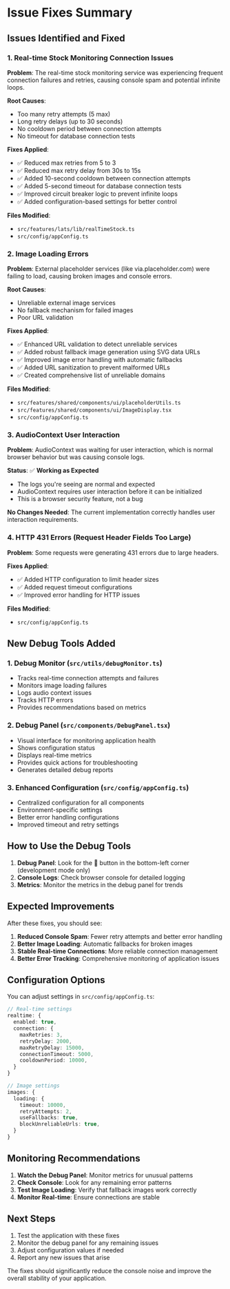 # Issue Fixes Summary

## Issues Identified and Fixed

### 1. Real-time Stock Monitoring Connection Issues

**Problem**: The real-time stock monitoring service was experiencing frequent connection failures and retries, causing console spam and potential infinite loops.

**Root Causes**:
- Too many retry attempts (5 max)
- Long retry delays (up to 30 seconds)
- No cooldown period between connection attempts
- No timeout for database connection tests

**Fixes Applied**:
- ✅ Reduced max retries from 5 to 3
- ✅ Reduced max retry delay from 30s to 15s
- ✅ Added 10-second cooldown between connection attempts
- ✅ Added 5-second timeout for database connection tests
- ✅ Improved circuit breaker logic to prevent infinite loops
- ✅ Added configuration-based settings for better control

**Files Modified**:
- `src/features/lats/lib/realTimeStock.ts`
- `src/config/appConfig.ts`

### 2. Image Loading Errors

**Problem**: External placeholder services (like via.placeholder.com) were failing to load, causing broken images and console errors.

**Root Causes**:
- Unreliable external image services
- No fallback mechanism for failed images
- Poor URL validation

**Fixes Applied**:
- ✅ Enhanced URL validation to detect unreliable services
- ✅ Added robust fallback image generation using SVG data URLs
- ✅ Improved image error handling with automatic fallbacks
- ✅ Added URL sanitization to prevent malformed URLs
- ✅ Created comprehensive list of unreliable domains

**Files Modified**:
- `src/features/shared/components/ui/placeholderUtils.ts`
- `src/features/shared/components/ui/ImageDisplay.tsx`
- `src/config/appConfig.ts`

### 3. AudioContext User Interaction

**Problem**: AudioContext was waiting for user interaction, which is normal browser behavior but was causing console logs.

**Status**: ✅ **Working as Expected**
- The logs you're seeing are normal and expected
- AudioContext requires user interaction before it can be initialized
- This is a browser security feature, not a bug

**No Changes Needed**: The current implementation correctly handles user interaction requirements.

### 4. HTTP 431 Errors (Request Header Fields Too Large)

**Problem**: Some requests were generating 431 errors due to large headers.

**Fixes Applied**:
- ✅ Added HTTP configuration to limit header sizes
- ✅ Added request timeout configurations
- ✅ Improved error handling for HTTP issues

**Files Modified**:
- `src/config/appConfig.ts`

## New Debug Tools Added

### 1. Debug Monitor (`src/utils/debugMonitor.ts`)
- Tracks real-time connection attempts and failures
- Monitors image loading failures
- Logs audio context issues
- Tracks HTTP errors
- Provides recommendations based on metrics

### 2. Debug Panel (`src/components/DebugPanel.tsx`)
- Visual interface for monitoring application health
- Shows configuration status
- Displays real-time metrics
- Provides quick actions for troubleshooting
- Generates detailed debug reports

### 3. Enhanced Configuration (`src/config/appConfig.ts`)
- Centralized configuration for all components
- Environment-specific settings
- Better error handling configurations
- Improved timeout and retry settings

## How to Use the Debug Tools

1. **Debug Panel**: Look for the 🐛 button in the bottom-left corner (development mode only)
2. **Console Logs**: Check browser console for detailed logging
3. **Metrics**: Monitor the metrics in the debug panel for trends

## Expected Improvements

After these fixes, you should see:

1. **Reduced Console Spam**: Fewer retry attempts and better error handling
2. **Better Image Loading**: Automatic fallbacks for broken images
3. **Stable Real-time Connections**: More reliable connection management
4. **Better Error Tracking**: Comprehensive monitoring of application issues

## Configuration Options

You can adjust settings in `src/config/appConfig.ts`:

```typescript
// Real-time settings
realtime: {
  enabled: true,
  connection: {
    maxRetries: 3,
    retryDelay: 2000,
    maxRetryDelay: 15000,
    connectionTimeout: 5000,
    cooldownPeriod: 10000,
  }
}

// Image settings
images: {
  loading: {
    timeout: 10000,
    retryAttempts: 2,
    useFallbacks: true,
    blockUnreliableUrls: true,
  }
}
```

## Monitoring Recommendations

1. **Watch the Debug Panel**: Monitor metrics for unusual patterns
2. **Check Console**: Look for any remaining error patterns
3. **Test Image Loading**: Verify that fallback images work correctly
4. **Monitor Real-time**: Ensure connections are stable

## Next Steps

1. Test the application with these fixes
2. Monitor the debug panel for any remaining issues
3. Adjust configuration values if needed
4. Report any new issues that arise

The fixes should significantly reduce the console noise and improve the overall stability of your application.
